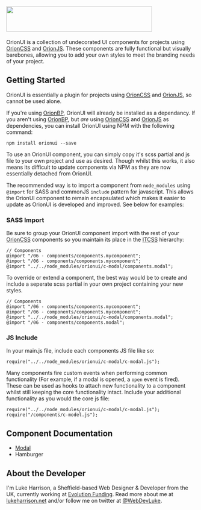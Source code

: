 <h1>
	 <img height="67" width="387" src="https://cdn.rawgit.com/WebDevLuke/OrionUI/master/misc/orionui-logo.svg">
</h1>

OrionUI is a collection of undecorated UI components for projects using [OrionCSS](https://github.com/WebDevLuke/OrionCSS) and [OrionJS](https://github.com/WebDevLuke/OrionJS). These components are fully functional but visually barebones, allowing you to add your own styles to meet the branding needs of your project.

## Getting Started

OrionUI is essentially a plugin for projects using [OrionCSS](https://github.com/WebDevLuke/OrionCSS) and [OrionJS](https://github.com/WebDevLuke/OrionJS), so cannot be used alone.

If you're using [OrionBP](https://github.com/WebDevLuke/OrionBP), OrionUI will already be installed as a dependancy. If you aren't using [OrionBP](https://github.com/WebDevLuke/OrionBP), but *are* using [OrionCSS](https://github.com/WebDevLuke/OrionCSS) and [OrionJS](https://github.com/WebDevLuke/OrionJS) as dependencies, you can install OrionUI using NPM with the following command:

```
npm install orionui --save
```

To use an OrionUI component, you can simply copy it's scss partial and js file to your own project and use as desired. Though whilst this works, it also means its difficult to update components via NPM as they are now essentially detached from OrionUI.

The recommended way is to import a component from `node_modules` using `@import` for SASS and commonJS `include` pattern for javascript. This allows the OrionUI component to remain encapsulated which makes it easier to update as OrionUI is developed and improved. See below for examples:

### SASS Import
Be sure to group your OrionUI component import with the rest of your [OrionCSS](https://github.com/WebDevLuke/OrionCSS) components so you maintain its place in the [ITCSS](http://www.creativebloq.com/web-design/manage-large-css-projects-itcss-101517528) hierarchy:

```
// Components
@import "/06 - components/components.mycomponent";
@import "/06 - components/components.mycomponent";
@import "../../node_modules/orionui/c-modal/components.modal";
```

To override or extend a component, the best way would be to create and include a seperate scss partial in your own project containing your new styles.

```
// Components
@import "/06 - components/components.mycomponent";
@import "/06 - components/components.mycomponent";
@import "../../node_modules/orionui/c-modal/components.modal";
@import "/06 - components/components.modal";
``` 

### JS Include
In your main.js file, include each components JS file like so:

```
require("../../node_modules/orionui/c-modal/c-modal.js");
```

Many components fire custom events when performing common functionality (For example, if a modal is opened, a `open` event is fired). These can be used as hooks to attach new functionality to a component whilst still keeping the core functionality intact. Include your additional functionality as you would the core js file:

```
require("../../node_modules/orionui/c-modal/c-modal.js");
require("/components/c-model.js");
```

## Component Documentation
- [Modal](https://github.com/WebDevLuke/OrionUI/blob/develop/c-modal/c-modal.md)
- Hamburger

## About the Developer
I'm Luke Harrison, a Sheffield-based Web Designer &amp; Developer from the UK, currently working at [Evolution Funding](https://github.com/EvolutionFunding). Read more about me at [lukeharrison.net](http://www.lukeharrison.net) and/or follow me on twitter at [@WebDevLuke](https://twitter.com/WebDevLuke).